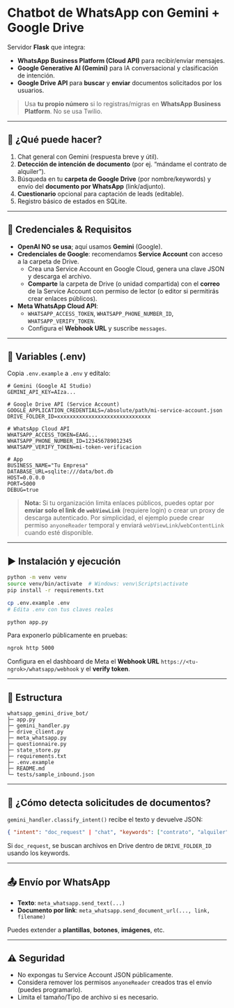 
# Chatbot de WhatsApp con **Gemini** + **Google Drive**
Servidor **Flask** que integra:
- **WhatsApp Business Platform (Cloud API)** para recibir/enviar mensajes.
- **Google Generative AI (Gemini)** para IA conversacional y clasificación de intención.
- **Google Drive API** para **buscar** y **enviar** documentos solicitados por los usuarios.

> Usa **tu propio número** si lo registras/migras en **WhatsApp Business Platform**. No se usa Twilio.

---

## 🚧 ¿Qué puede hacer?
1) Chat general con Gemini (respuesta breve y útil).  
2) **Detección de intención de documento** (por ej. “mándame el contrato de alquiler”).  
3) Búsqueda en tu **carpeta de Google Drive** (por nombre/keywords) y envío del **documento por WhatsApp** (link/adjunto).  
4) **Cuestionario** opcional para captación de leads (editable).  
5) Registro básico de estados en SQLite.

---

## 🔐 Credenciales & Requisitos
- **OpenAI NO se usa**; aquí usamos **Gemini** (Google).  
- **Credenciales de Google**: recomendamos **Service Account** con acceso a la carpeta de Drive.
  - Crea una Service Account en Google Cloud, genera una clave JSON y descarga el archivo.
  - **Comparte** la carpeta de Drive (o unidad compartida) con el **correo** de la Service Account con permiso de lector (o editor si permitirás crear enlaces públicos).
- **Meta WhatsApp Cloud API**:
  - `WHATSAPP_ACCESS_TOKEN`, `WHATSAPP_PHONE_NUMBER_ID`, `WHATSAPP_VERIFY_TOKEN`.
  - Configura el **Webhook URL** y suscribe `messages`.

---

## 🧩 Variables (.env)
Copia `.env.example` a `.env` y edítalo:
```
# Gemini (Google AI Studio)
GEMINI_API_KEY=AIza...

# Google Drive API (Service Account)
GOOGLE_APPLICATION_CREDENTIALS=/absolute/path/mi-service-account.json
DRIVE_FOLDER_ID=xxxxxxxxxxxxxxxxxxxxxxxxxxxxxx

# WhatsApp Cloud API
WHATSAPP_ACCESS_TOKEN=EAAG...
WHATSAPP_PHONE_NUMBER_ID=123456789012345
WHATSAPP_VERIFY_TOKEN=mi-token-verificacion

# App
BUSINESS_NAME="Tu Empresa"
DATABASE_URL=sqlite:///data/bot.db
HOST=0.0.0.0
PORT=5000
DEBUG=true
```

> **Nota:** Si tu organización limita enlaces públicos, puedes optar por **enviar solo el link de `webViewLink`** (requiere login) o crear un proxy de descarga autenticado. Por simplicidad, el ejemplo puede crear permiso `anyoneReader` temporal y enviará `webViewLink`/`webContentLink` cuando esté disponible.

---

## ▶️ Instalación y ejecución
```bash
python -m venv venv
source venv/bin/activate  # Windows: venv\Scripts\activate
pip install -r requirements.txt

cp .env.example .env
# Edita .env con tus claves reales

python app.py
```
Para exponerlo públicamente en pruebas:  
```bash
ngrok http 5000
```
Configura en el dashboard de Meta el **Webhook URL** `https://<tu-ngrok>/whatsapp/webhook` y el **verify token**.

---

## 📁 Estructura
```
whatsapp_gemini_drive_bot/
├─ app.py
├─ gemini_handler.py
├─ drive_client.py
├─ meta_whatsapp.py
├─ questionnaire.py
├─ state_store.py
├─ requirements.txt
├─ .env.example
├─ README.md
└─ tests/sample_inbound.json
```

---

## 🧠 ¿Cómo detecta solicitudes de documentos?
`gemini_handler.classify_intent()` recibe el texto y devuelve JSON:
```json
{ "intent": "doc_request" | "chat", "keywords": ["contrato", "alquiler"] }
```
Si `doc_request`, se buscan archivos en Drive dentro de `DRIVE_FOLDER_ID` usando los keywords.

---

## 📤 Envío por WhatsApp
- **Texto**: `meta_whatsapp.send_text(...)`
- **Documento por link**: `meta_whatsapp.send_document_url(..., link, filename)`

Puedes extender a **plantillas**, **botones**, **imágenes**, etc.

---

## ⚠️ Seguridad
- No expongas tu Service Account JSON públicamente.
- Considera remover los permisos `anyoneReader` creados tras el envío (puedes programarlo).
- Limita el tamaño/Tipo de archivo si es necesario.
